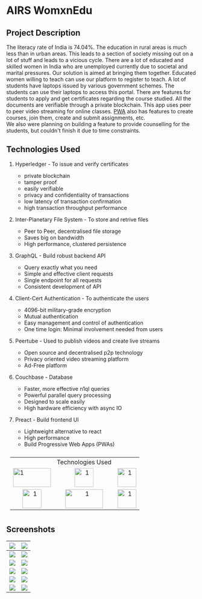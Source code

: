 # AIRS WomxnEdu

## Project Description

The literacy rate of India is 74.04%. The education in rural areas is much less than in urban areas. This leads to a section of society missing out on a lot of stuff and leads to a vicious cycle. There are a lot of educated and skilled women in India who are unemployed currently due to societal and marital pressures. Our solution is aimed at bringing them together. Educated women willing to teach can use our platform to register to teach. A lot of students have laptops issued by various government schemes. The students can use their laptops to access this portal. There are features for students to apply and get certificates regarding the course studied. All the documents are verifiable through a private blockchain. This app uses peer to peer video streaming for online classes. [PWA](https://developer.mozilla.org/en-US/docs/Web/Progressive_web_apps) also has features to create courses, join them, create and submit assignments, etc.  
We also were planning on building a feature to provide counselling for the students, but couldn't finish it due to time constraints.  

## Technologies Used

1. Hyperledger - To issue and verify certificates
   * private blockchain
   * tamper proof
   * easily verifiable
   * privacy and confidentiality of transactions
   * low latency of transaction confirmation
   * high transaction throughput performance


2. Inter-Planetary File System - To store and retrive files
   * Peer to Peer, decentralised file storage
   * Saves big on bandwidth
   * High performance, clustered persistence


3. GraphQL - Build robust backend API
   * Query exactly what you need
   * Simple and effective client requests
   * Single endpoint for all requests
   * Consistent development of API

4. Client-Cert Authentication - To authenticate the users
   * 4096-bit military-grade encryption
   * Mutual authentication
   * Easy management and control of authentication
   * One time login: Minimal involvement needed from users

5. Peertube - Used to publish videos and create live streams 
   * Open source and decentralised p2p technology
   * Privacy oriented video streaming platform
   * Ad-Free platform


6. Couchbase - Database
   * Faster, more effective n1ql queries
   * Powerful parallel query processing
   * Designed to scale easily
   * High hardware efficiency with async IO

7. Preact - Build frontend UI
   * Lightweight alternative to react
   * High performance
   * Build Progressive Web Apps (PWAs)




<table style="padding:10px">
  <tr>
  <td></td>
  <td>Technologies Used</td>
  <td></td>
  </tr>
  <tr>
    <td> 
    <img src="https://i.imgur.com/JoSd8dD.png"  alt="1" width =  100px height = 50px >
    </td>
    <td> 
    <center>
    <img src="https://i.imgur.com/7OgKQMV.png"  alt="1" width =  50px height = 50px >
    </center>
    </td>
    <td> 
    <center>
    <img src="https://i.imgur.com/PrBRuef.png"  alt="1" width =  50px height = 50px >
    </center>
    </td> 
  </tr>
  <tr>
    <td> 
    <center>
    <img src="https://www.couchbase.com/webfiles/1621509098989/images/couchbase_logo_black.svg"  alt="1" width =  50px height = 50px >
    </center>
    </td> 
    <td> 
    <center>
    <img src="https://upload.wikimedia.org/wikipedia/commons/2/2b/Logo_de_PeerTube.svg"  alt="1" width =  100px height = 50px >
    </center>
    </td> 
    <td> 
    <center>
    <img src="https://i.imgur.com/dp1P8jB.png"  alt="1" width =  50px height = 50px >
    </center>
    </td> 
  </tr>
</table>


## Screenshots

| ![](https://i.imgur.com/EtfxkUw.png) | ![](https://i.imgur.com/0KwVfEf.png) |
|:--:|:--:|
| ![](https://i.imgur.com/ag64HWt.png) | ![](https://i.imgur.com/5H5QuFc.png) | 
| ![](https://i.imgur.com/xEXrnvx.png) | ![](https://i.imgur.com/mpqNYng.png) |
| ![](https://i.imgur.com/HsiMbEC.png) | ![](https://i.imgur.com/eVEAv3p.png) |
| ![](https://i.imgur.com/6VImJva.png) | ![](https://i.imgur.com/TXa4IPX.jpg) |
| ![](https://i.imgur.com/fd6HgAs.jpg) | ![](https://i.imgur.com/q7dId71.jpg) |

